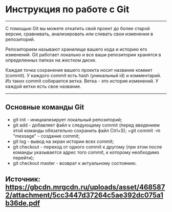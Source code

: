 # Инструкция по работе с Git
___

С помощью Git вы можете откатить свой проект до более старой версии, сравнивать, анализировать или сливать свои изменения в репозиторий.

Репозиторием называют хранилище вашего кода и историю его изменений. Git работает локально и все ваши репозитории хранятся в определенных папках на жестком диске.

Каждая точка сохранения вашего проекта носит название коммит (commit). У каждого commit есть hash (уникальный id) и комментарий. Из таких commit собирается ветка. Ветка - это история изменений. У каждой ветки есть свое название.

___

## Основные команды Git

+ git init - инициализирует локальный репозиторий;
+ git add - добавляет файл к следующему commit (перед введением этой команды обязательно сохранить файл Ctrl+S);
+git commit -m "message" - создание commit;
+ git log - вывод на экран истории всех commit;
+ git checkout - переход от одного commit к другому (при этом после команды указывается адрес того commit, к которому необходимо перейти);
+ git checkout master - возврат к актуальному состоянию.


## Источник: <https://gbcdn.mrgcdn.ru/uploads/asset/4685872/attachment/5cc3447d37264c5ae392dc075a1b36de.pdf>